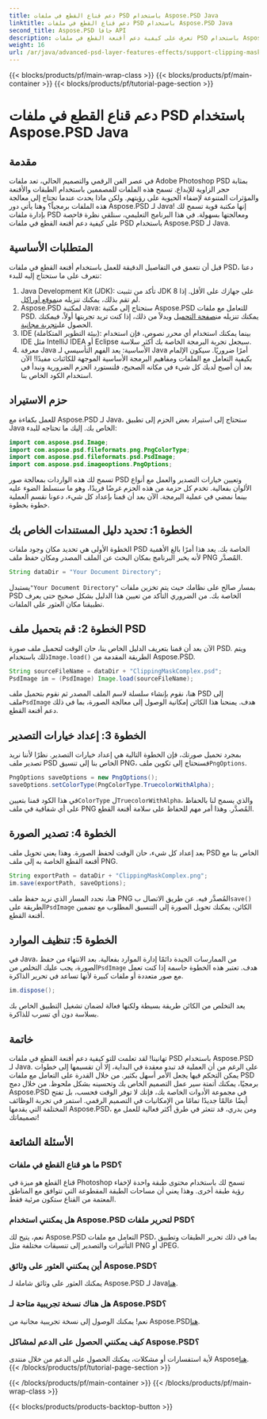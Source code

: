 ```yaml
---
title: دعم قناع القطع في ملفات PSD باستخدام Aspose.PSD Java
linktitle: دعم قناع القطع في ملفات PSD باستخدام Aspose.PSD Java
second_title: Aspose.PSD جافا API
description: تعرف على كيفية دعم أقنعة القطع في ملفات PSD باستخدام Aspose.PSD لـ Java. اتبع دليلنا خطوة بخطوة للتعامل بسهولة مع صور PSD.
weight: 16
url: /ar/java/advanced-psd-layer-features-effects/support-clipping-mask-psd-files/
---
```


{{< blocks/products/pf/main-wrap-class >}}
{{< blocks/products/pf/main-container >}}
{{< blocks/products/pf/tutorial-page-section >}}

# دعم قناع القطع في ملفات PSD باستخدام Aspose.PSD Java

## مقدمة
في عصر الفن الرقمي والتصميم الحالي، تعد ملفات Adobe Photoshop PSD بمثابة حجر الزاوية للإبداع. تسمح هذه الملفات للمصممين باستخدام الطبقات والأقنعة والمؤثرات المتنوعة لإضفاء الحيوية على رؤيتهم. ولكن ماذا يحدث عندما تحتاج إلى معالجة هذه الملفات برمجياً؟ وهنا يأتي دور Aspose.PSD لـ Java! إنها مكتبة قوية تسمح لك بإدارة ملفات PSD ومعالجتها بسهولة. في هذا البرنامج التعليمي، سنلقي نظرة فاحصة على كيفية دعم أقنعة القطع في ملفات PSD باستخدام Aspose.PSD لـ Java. 
## المتطلبات الأساسية
قبل أن نتعمق في التفاصيل الدقيقة للعمل باستخدام أقنعة القطع في ملفات PSD، دعنا نتعرف على ما ستحتاج إليه للبدء:
1.  Java Development Kit (JDK): تأكد من تثبيت JDK 8 على جهازك على الأقل. إذا لم تقم بذلك، يمكنك تنزيله من[موقع أوراكل](https://www.oracle.com/java/technologies/javase-jdk8-downloads.html).
2.  Aspose.PSD لمكتبة Java: ستحتاج إلى مكتبة Aspose.PSD للتعامل مع ملفات PSD. يمكنك تنزيله من[صفحة التحميل](https://releases.aspose.com/psd/java/) وبدلاً من ذلك، إذا كنت تريد تجربتها أولاً، فيمكنك الحصول على[تجربة مجانية](https://releases.aspose.com/).
3. IDE (بيئة التطوير المتكاملة): بينما يمكنك استخدام أي محرر نصوص، فإن استخدام IDE مثل IntelliJ IDEA أو Eclipse سيجعل تجربة البرمجة الخاصة بك أكثر سلاسة.
4. معرفة Java الأساسية: يعد الفهم التأسيسي لـ Java أمرًا ضروريًا. سيكون الإلمام بكيفية التعامل مع الملفات ومفاهيم البرمجة الأساسية الموجهة للكائنات مفيدًا!
الآن بعد أن أصبح لديك كل شيء في مكانه الصحيح، فلنستورد الحزم الضرورية ونبدأ في استخدام الكود الخاص بنا.
## حزم الاستيراد
للعمل بكفاءة مع Aspose.PSD لـ Java، ستحتاج إلى استيراد بعض الحزم إلى تطبيق Java الخاص بك. إليك ما تحتاجه للبدء:
```java
import com.aspose.psd.Image;
import com.aspose.psd.fileformats.png.PngColorType;
import com.aspose.psd.fileformats.psd.PsdImage;
import com.aspose.psd.imageoptions.PngOptions;
```
تسمح لك هذه الواردات بمعالجة صور PSD وتعيين خيارات التصدير والعمل مع أنواع الألوان بفعالية. تخدم كل حزمة من هذه الحزم غرضًا فريدًا، وهو ما سنسلط الضوء عليه بينما نمضي في عملية البرمجة.
الآن بعد أن قمنا بإعداد كل شيء، دعونا نقسم العملية خطوة بخطوة.
## الخطوة 1: تحديد دليل المستندات الخاص بك
الخطوة الأولى هي تحديد مكان وجود ملفات PSD الخاصة بك. يعد هذا أمرًا بالغ الأهمية لأنه يخبر البرنامج بمكان البحث عن الملف المصدر ومكان حفظ ملف PNG المُصدَّر.
```java
String dataDir = "Your Document Directory";
```
 يستبدل`"Your Document Directory"` بمسار صالح على نظامك حيث يتم تخزين ملفات PSD الخاصة بك. من الضروري التأكد من تعيين هذا الدليل بشكل صحيح حتى يعرف تطبيقنا مكان العثور على الملفات. 
## الخطوة 2: قم بتحميل ملف PSD
 الآن بعد أن قمنا بتعريف الدليل الخاص بنا، حان الوقت لتحميل ملف صورة PSD. ويتم ذلك باستخدام`Image.load()` الطريقة المقدمة من Aspose.PSD.
```java
String sourceFileName = dataDir + "ClippingMaskComplex.psd";
PsdImage im = (PsdImage) Image.load(sourceFileName);
```
 هنا، نقوم بإنشاء سلسلة لاسم الملف المصدر ثم نقوم بتحميل ملف PSD إلى ملف`PsdImage` هدف. يمنحنا هذا الكائن إمكانية الوصول إلى معالجة الصورة، بما في ذلك دعم أقنعة القطع.
## الخطوة 3: إعداد خيارات التصدير
 بمجرد تحميل صورتك، فإن الخطوة التالية هي إعداد خيارات التصدير. نظرًا لأننا نريد تصدير ملف PSD الخاص بنا إلى تنسيق PNG، فسنحتاج إلى تكوين ملف`PngOptions`.
```java
PngOptions saveOptions = new PngOptions();
saveOptions.setColorType(PngColorType.TruecolorWithAlpha);
```
 في هذا الكود قمنا بتعيين`ColorType` ل`TruecolorWithAlpha`، والذي يسمح لنا بالحفاظ على أي شفافية في ملف PNG المُصدَّر. وهذا أمر مهم للحفاظ على سلامة أقنعة القطع.
## الخطوة 4: تصدير الصورة
بعد إعداد كل شيء، حان الوقت لحفظ الصورة. وهذا يعني تحويل ملف PSD الخاص بنا مع أقنعة القطع الخاصة به إلى ملف PNG.
```java
String exportPath = dataDir + "ClippingMaskComplex.png";
im.save(exportPath, saveOptions);
```
 هنا، نحدد المسار الذي نريد حفظ ملف PNG المُصدَّر فيه. عن طريق الاتصال ب`save()` الطريقة على`PsdImage` الكائن، يمكنك تحويل الصورة إلى التنسيق المطلوب مع تضمين أقنعة القطع.
## الخطوة 5: تنظيف الموارد
 في Java، من الممارسات الجيدة دائمًا إدارة الموارد بفعالية. بعد الانتهاء من حفظ الصورة، يجب عليك التخلص من`PsdImage` هدف. تعتبر هذه الخطوة حاسمة إذا كنت تعمل مع صور متعددة أو ملفات كبيرة لأنها تساعد في تحرير الذاكرة.
```java
im.dispose();
```
يعد التخلص من الكائن طريقة بسيطة ولكنها فعالة لضمان تشغيل التطبيق الخاص بك بسلاسة دون أي تسرب للذاكرة.
## خاتمة
تهانينا! لقد تعلمت للتو كيفية دعم أقنعة القطع في ملفات PSD باستخدام Aspose.PSD لـ Java. على الرغم من أن العملية قد تبدو معقدة في البداية، إلا أن تقسيمها إلى خطوات يمكن التحكم فيها يجعل الأمر أسهل بكثير. من خلال القدرة على التعامل مع ملفات PSD برمجيًا، يمكنك أتمتة سير عمل التصميم الخاص بك وتحسينه بشكل ملحوظ.
من خلال دمج Aspose.PSD في مجموعة الأدوات الخاصة بك، فإنك لا توفر الوقت فحسب، بل تفتح أيضًا عالمًا جديدًا تمامًا من الإمكانيات في التصميم الرقمي. استمر في تجربة الوظائف المختلفة التي يقدمها Aspose.PSD، ومن يدري، قد تتعثر في طرق أكثر فعالية للعمل مع تصميماتك!
## الأسئلة الشائعة
### ما هو قناع القطع في ملفات PSD؟
قناع القطع هو ميزة في Photoshop تسمح لك باستخدام محتوى طبقة واحدة لإخفاء رؤية طبقة أخرى. وهذا يعني أن مساحات الطبقة المقطوعة التي تتوافق مع المناطق المعتمة من القناع ستكون مرئية فقط.
### هل يمكنني استخدام Aspose.PSD لتحرير ملفات PSD؟
نعم، يتيح لك Aspose.PSD التعامل مع ملفات PSD، بما في ذلك تحرير الطبقات وتطبيق التأثيرات والتصدير إلى تنسيقات مختلفة مثل PNG أو JPEG.
### أين يمكنني العثور على وثائق Aspose.PSD؟
 يمكنك العثور على وثائق شاملة لـ Aspose.PSD لـ Java[هنا](https://reference.aspose.com/psd/java/).
### هل هناك نسخة تجريبية متاحة لـ Aspose.PSD؟
 نعم! يمكنك الوصول إلى نسخة تجريبية مجانية من Aspose.PSD[هنا](https://releases.aspose.com/).
### كيف يمكنني الحصول على الدعم لمشاكل Aspose.PSD؟
 لأية استفسارات أو مشكلات، يمكنك الحصول على الدعم من خلال منتدى Aspose[هنا](https://forum.aspose.com/c/psd/34).
{{< /blocks/products/pf/tutorial-page-section >}}

{{< /blocks/products/pf/main-container >}}
{{< /blocks/products/pf/main-wrap-class >}}

{{< blocks/products/products-backtop-button >}}
